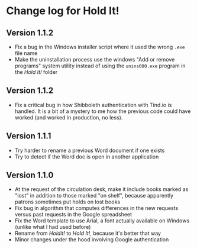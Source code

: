 Change log for Hold It!
=======================

Version 1.1.2
-------------

* Fix a bug in the Windows installer script where it used the wrong `.exe` file name
* Make the uninstallation process use the windows "Add or remove programs" system utility instead of using the `unins000.exe` program in the _Hold It!_ folder


Version 1.1.2
-------------

* Fix a critical bug in how Shibboleth authentication with Tind.io is handled.  It is a bit of a mystery to me how the previous code could have worked (and worked in production, no less).


Version 1.1.1
-------------

* Try harder to rename a previous Word document if one exists
* Try to detect if the Word doc is open in another application


Version 1.1.0
-------------

* At the request of the circulation desk, make it include books marked as "lost" in addition to those marked "on shelf", because apparently patrons sometimes put holds on lost books
* Fix bug in algorithm that computes differences in the new requests versus past requests in the Google spreadsheet
* Fix the Word template to use Arial, a font actually available on Windows (unlike what I had used before)
* Rename from _Holdit!_ to _Hold It!_, because it's better that way
* Minor changes under the hood involving Google authentication

